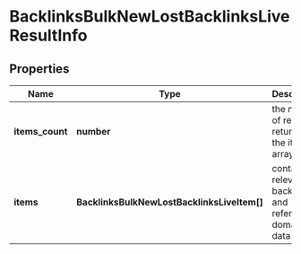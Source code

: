 # BacklinksBulkNewLostBacklinksLiveResultInfo

## Properties

| Name | Type | Description | Notes |
|------------ | ------------- | ------------- | -------------|
**items_count** | **number** | the number of results returned in the items array |[optional]|
**items** | **BacklinksBulkNewLostBacklinksLiveItem[]** | contains relevant backlinks and referring domains data |[optional]|